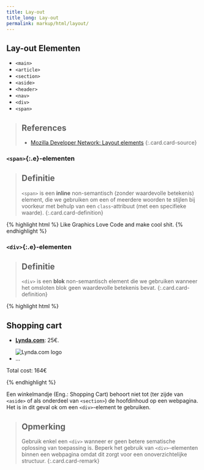 ```yaml
---
title: Lay-out
title_long: Lay-out
permalink: markup/html/layout/
---
```


Lay-out Elementen
-----------------

- `<main>`
- `<article>`
- `<section>`
- `<aside>`
- `<header>`
- `<nav>`
- `<div>`
- `<span>` 

> References
> ---
> - [Mozilla Developer Network: Layout elements](https://developer.mozilla.org/en-US/docs/Learn/HTML/Introduction_to_HTML/Document_and_website_structure)
{:.card.card-source}

### `<span>`{:.e}-elementen

> Definitie
> ---
> `<span>` is een **inline** non-semantisch (zonder waardevolle betekenis) element, die we gebruiken om een of meerdere woorden te stijlen bij voorkeur met behulp van een `class`-attribuut (met een specifieke waarde).
{:.card.card-definition}

{% highlight html %}
<span class="baseline">Like Graphics Love Code and make cool shit.</span>
{% endhighlight %}

### `<div>`{:.e}-elementen

> Definitie
> ---
> `<div>` is een **blok** non-semantisch element die we gebruiken wanneer het omsloten blok geen waardevolle betekenis bevat.
{:.card.card-definition}

{% highlight html %}
<div class="shopping-cart">
  <h2>Shopping cart</h2>
  <ul>
    <li>
      <p><a href=""><strong>Lynda.com</strong></a>: 25€.</p>
      <img src="http://blogs.nhtv.nl/nhtv-library/files/2016/03/lynda.png" alt="Lynda.com logo">
    </li>
    <li>
      ...
    </li>
  </ul>
  <p>Total cost: 164€</p>
</div>
{% endhighlight %}

Een winkelmandje (Eng.: Shopping Cart) behoort niet tot (ter zijde van `<aside>` of als onderdeel van `<section>`) de hoofdinhoud op een webpagina. Het is in dit geval ok om een `<div>`-element te gebruiken.

> Opmerking
> ---
> Gebruik enkel een `<div>` wanneer er geen betere sematische oplossing van toepassing is. Beperk het gebruik van `<div>`-elementen binnen een webpagina omdat dit zorgt voor een onoverzichtelijke structuur.
{:.card.card-remark}

